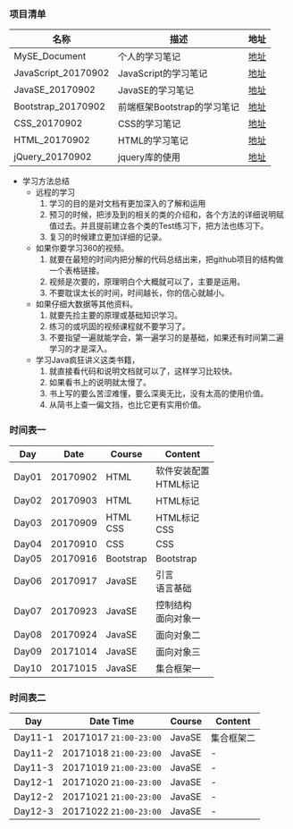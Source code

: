 
### 项目清单
|名称|描述|地址|
|---|---|---|
|MySE_Document|个人的学习笔记|[地址](https://github.com/tanyinqing/MySE_Document)|
|JavaScript_20170902|JavaScript的学习笔记|[地址](https://github.com/tanyinqing/JavaScript_20170902)|
|JavaSE_20170902|JavaSE的学习笔记|[地址](https://github.com/tanyinqing/JavaSE_20170902)|
|Bootstrap_20170902|前端框架Bootstrap的学习笔记|[地址](https://github.com/tanyinqing/Bootstrap_20170902)|
|CSS_20170902|CSS的学习笔记|[地址](https://github.com/tanyinqing/CSS_20170902)|
|HTML_20170902|HTML的学习笔记|[地址](https://github.com/tanyinqing/HTML_20170902)|
|jQuery_20170902|jquery库的使用|[地址](https://github.com/tanyinqing/jQuery_20170902)|


- 学习方法总结
  - 远程的学习
     1. 学习的目的是对文档有更加深入的了解和运用
     2. 预习的时候，把涉及到的相关的类的介绍和，各个方法的详细说明赋值过去。并且提前建立各个类的Test练习下，把方法也练习下。
     3. 复习的时候建立更加详细的记录。
  - 如果你要学习360的视频。
     1. 就要在最短的时间内把分解的代码总结出来，把github项目的结构做一个表格链接。   
     2. 视频是次要的，原理明白个大概就可以了，主要是运用。
     3. 不要耽误太长的时间，时间越长，你的信心就越小。
  - 如果仔细大数据等其他资料。
     1. 就要先捡主要的原理或基础知识学习。
     2. 练习的或巩固的视频课程就不要学习了。
     3. 不要指望一遍就能学会，第一遍学习的是基础，如果还有时间第二遍学习的才是深入。
  - 学习Java疯狂讲义这类书籍，
     1. 就直接看代码和说明文档就可以了，这样学习比较快。
     2. 如果看书上的说明就太慢了。
     3. 书上写的要么苦涩难懂，要么深奥无比，没有太高的使用价值。
     4. 从简书上查一偏文挡，也比它更有实用价值。
### 时间表一

|Day|Date|Course|Content|
|---|---|---|---|
|Day01|20170902|HTML|软件安装配置<br>HTML标记|
|Day02|20170903|HTML|HTML标记|
|Day03|20170909|HTML<br>CSS|HTML标记<br>CSS|
|Day04|20170910|CSS|CSS|
|Day05|20170916|Bootstrap|Bootstrap|
|Day06|20170917|JavaSE|引言<br>语言基础|
|Day07|20170923|JavaSE|控制结构<br>面向对象一|
|Day08|20170924|JavaSE|面向对象二|
|Day09|20171014|JavaSE|面向对象三|
|Day10|20171015|JavaSE|集合框架一|

### 时间表二
|Day|Date Time|Course|Content|
|---|---|---|---|
|Day11-1|20171017 `21:00-23:00`|JavaSE|集合框架二|
|Day11-2|20171018 `21:00-23:00`|JavaSE|-|
|Day11-3|20171019 `21:00-23:00`|JavaSE|-|
|Day12-1|20171020 `21:00-23:00`|JavaSE|-|
|Day12-2|20171021 `21:00-23:00`|JavaSE|-|
|Day12-3|20171022 `21:00-23:00`|JavaSE|-|